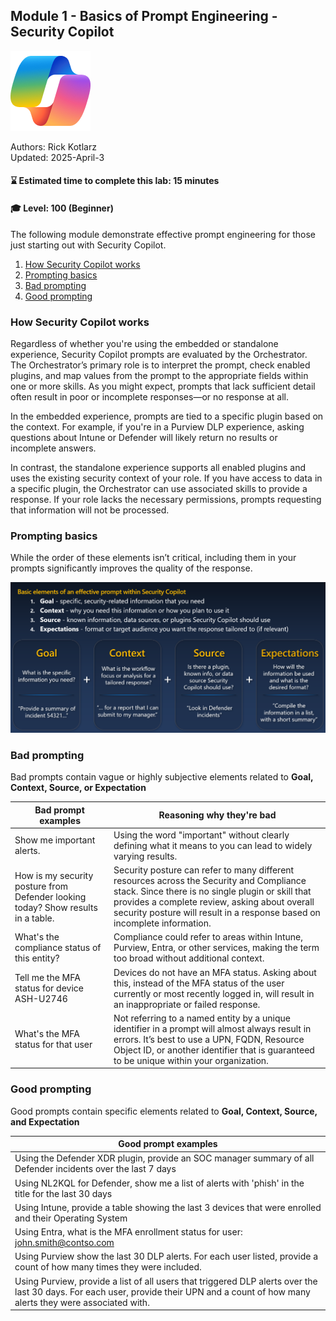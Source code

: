 ## Module 1 - Basics of Prompt Engineering - Security Copilot

![Security Copilot Logo](../.././Images/ic_fluent_copilot_64_64%402x.png)

Authors: Rick Kotlarz<br>
Updated: 2025-April-3

#### ⌛ Estimated time to complete this lab: 15 minutes
#### 🎓 Level: 100 (Beginner)

The following module demonstrate effective prompt engineering for those just starting out with Security Copilot.

1. [How Security Copilot works](#initial-prompt)
2. [Prompting basics](#prompting-basics)
3. [Bad prompting](#bad-prompting)
4. [Good prompting](#good-prompting)


### How Security Copilot works

Regardless of whether you're using the embedded or standalone experience, Security Copilot prompts are evaluated by the Orchestrator. The Orchestrator’s primary role is to interpret the prompt, check enabled plugins, and map values from the prompt to the appropriate fields within one or more skills. As you might expect, prompts that lack sufficient detail often result in poor or incomplete responses—or no response at all.

In the embedded experience, prompts are tied to a specific plugin based on the context. For example, if you're in a Purview DLP experience, asking questions about Intune or Defender will likely return no results or incomplete answers.

In contrast, the standalone experience supports all enabled plugins and uses the existing security context of your role. If you have access to data in a specific plugin, the Orchestrator can use associated skills to provide a response. If your role lacks the necessary permissions, prompts requesting that information will not be processed.

### Prompting basics

While the order of these elements isn’t critical, including them in your prompts significantly improves the quality of the response.

![Image](./images/001_module1_basic_elements.png)

### Bad prompting

Bad prompts contain vague or highly subjective elements related to **Goal, Context, Source, or Expectation**

| Bad prompt examples | Reasoning why they're bad |
|--------|--------|
| Show me important alerts. | Using the word "important" without clearly defining what it means to you can lead to widely varying results. |
|  How is my security posture from Defender looking today? Show results in a table. | Security posture can refer to many different resources across the Security and Compliance stack. Since there is no single plugin or skill that provides a complete review, asking about overall security posture will result in a response based on incomplete information.
| What's the compliance status of this entity? | Compliance could refer to areas within Intune, Purview, Entra, or other services, making the term too broad without additional context. | 
| Tell me the MFA status for device ASH-U2746 | Devices do not have an MFA status. Asking about this, instead of the MFA status of the user currently or most recently logged in, will result in an inappropriate or failed response. |
| What's the MFA status for that user | Not referring to a named entity by a unique identifier in a prompt will almost always result in errors. It’s best to use a UPN, FQDN, Resource Object ID, or another identifier that is guaranteed to be unique within your organization.|

### Good prompting

Good prompts contain specific elements related to **Goal, Context, Source, and Expectation**

| Good prompt examples |
|--------|
| Using the Defender XDR plugin, provide an SOC manager summary of all Defender incidents over the last 7 days |
| Using NL2KQL for Defender, show me a list of alerts with 'phish' in the title for the last 30 days |
| Using Intune, provide a table showing the last 3 devices that were enrolled and their Operating System |
| Using Entra, what is the MFA enrollment status for user: john.smith@contso.com |
| Using Purview show the last 30 DLP alerts. For each user listed, provide a count of how many times they were included. |
| Using Purview, provide a list of all users that triggered DLP alerts over the last 30 days. For each user, provide their UPN and a count of how many alerts they were associated with. |
